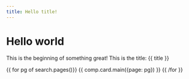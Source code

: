 ```yaml
---
title: Hello title!
---
```

# Hello world
This is the beginning of something great! This is the title: {{ title }}

<div class="grid">
{{ for pg of search.pages()}}
    {{ comp.card.main({page: pg}) }}
{{ /for }}
</div>